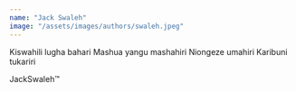```yaml
---
name: "Jack Swaleh"
image: "/assets/images/authors/swaleh.jpeg"
---
```


Kiswahili lugha bahari
Mashua yangu mashahiri
Niongeze umahiri
Karibuni tukariri

 JackSwaleh™
